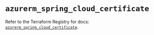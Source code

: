 # `azurerm_spring_cloud_certificate`

Refer to the Terraform Registry for docs: [`azurerm_spring_cloud_certificate`](https://registry.terraform.io/providers/hashicorp/azurerm/4.6.0/docs/resources/spring_cloud_certificate).
